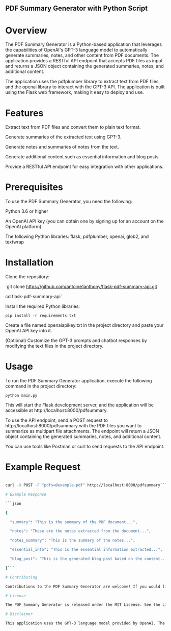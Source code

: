 ## PDF Summary Generator with Python Script

# Overview

The PDF Summary Generator is a Python-based application that leverages the capabilities of OpenAI's GPT-3 language model to automatically generate summaries, notes, and other content from PDF documents. The application provides a RESTful API endpoint that accepts PDF files as input and returns a JSON object containing the generated summaries, notes, and additional content.

The application uses the pdfplumber library to extract text from PDF files, and the openai library to interact with the GPT-3 API. The application is built using the Flask web framework, making it easy to deploy and use.

# Features

Extract text from PDF files and convert them to plain text format.

Generate summaries of the extracted text using GPT-3.

Generate notes and summaries of notes from the text.

Generate additional content such as essential information and blog posts.

Provide a RESTful API endpoint for easy integration with other applications.

# Prerequisites

To use the PDF Summary Generator, you need the following:

Python 3.6 or higher

An OpenAI API key (you can obtain one by signing up for an account on the OpenAI platform)

The following Python libraries: flask, pdfplumber, openai, glob2, and textwrap

# Installation

Clone the repository:

`git clone https://github.com/antoine1anthony/flask-pdf-summary-api.git

cd flask-pdf-summary-api`

Install the required Python libraries:

`pip install -r requirements.txt`

Create a file named openaiapikey.txt in the project directory and paste your OpenAI API key into it.

(Optional) Customize the GPT-3 prompts and chatbot responses by modifying the text files in the project directory.

# Usage

To run the PDF Summary Generator application, execute the following command in the project directory:

`python main.py`

This will start the Flask development server, and the application will be accessible at http://localhost:8000/pdfsummary.

To use the API endpoint, send a POST request to http://localhost:8000/pdfsummary with the PDF files you want to summarize as multipart file attachments. The endpoint will return a JSON object containing the generated summaries, notes, and additional content.

You can use tools like Postman or curl to send requests to the API endpoint.

# Example Request

```bash

curl -X POST -F "pdfs=@example.pdf" http://localhost:8000/pdfsummary```

# Example Response

```json

{

  "summary": "This is the summary of the PDF document...",

  "notes": "These are the notes extracted from the document...",

  "notes_summary": "This is the summary of the notes...",

  "essential_info": "This is the essential information extracted...",

  "blog_post": "This is the generated blog post based on the content..."

}```

# Contributing

Contributions to the PDF Summary Generator are welcome! If you would like to contribute, please fork the repository, make your changes, and submit a pull request. If you find any issues or have suggestions for improvements, please open an issue on the GitHub repository.

# License

The PDF Summary Generator is released under the MIT License. See the LICENSE file for more details.

# Disclaimer

This application uses the GPT-3 language model provided by OpenAI. The quality of the generated content may vary, and users are advised to review the output before using it for any critical purposes. The application is provided "as is" without any warranties or guarantees. Users are responsible for any consequences resulting from the use of this application and its generated content.